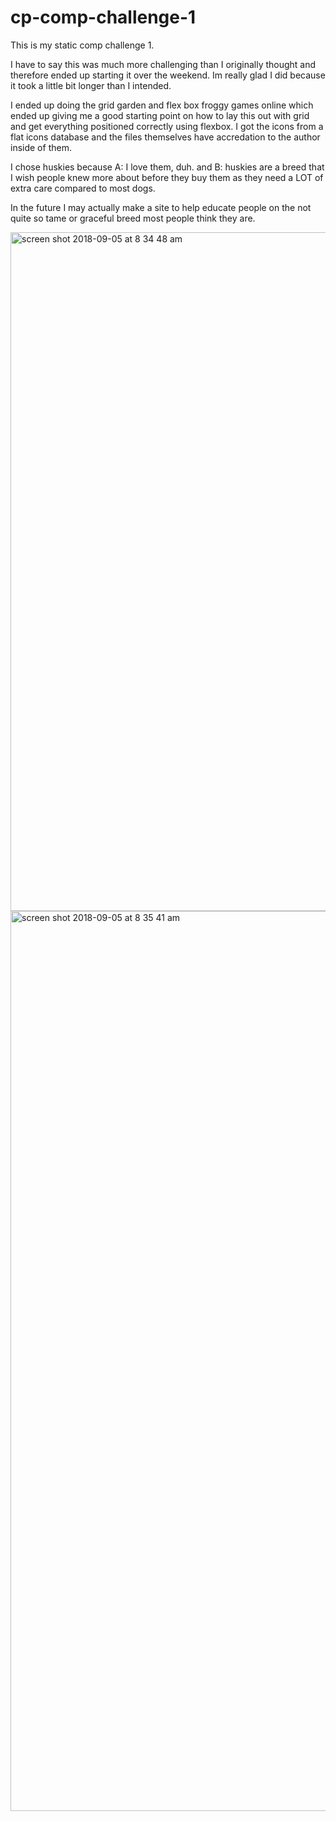 # cp-comp-challenge-1
  This is my static comp challenge 1.
  
  I have to say this was much more challenging than I originally thought and therefore ended up starting it over the weekend. 
Im really glad I did because it took a little bit longer than I intended. 

  I ended up doing the grid garden and flex box froggy games online which ended up giving me a good starting point on how to
lay this out with grid and get everything positioned correctly using flexbox. I got the icons from a flat icons database and the
files themselves have accredation to the author inside of them.

  I chose huskies because A: I love them, duh. and B: huskies are a breed that I wish people knew more about before they buy
them as they need a LOT of extra care compared to most dogs.

  In the future I may actually make a site to help educate people on the not quite so tame or graceful breed most people think
they are.



<img width="1086" alt="screen shot 2018-09-05 at 8 34 48 am" src="https://user-images.githubusercontent.com/40974490/45100497-ca6e6800-b0e6-11e8-9e46-276d36a82574.png">
<img width="1440" alt="screen shot 2018-09-05 at 8 35 41 am" src="https://user-images.githubusercontent.com/40974490/45100515-d6f2c080-b0e6-11e8-8631-59f11d607c77.png">
